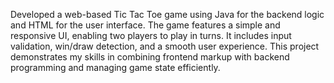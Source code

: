 Developed a web-based Tic Tac Toe game using Java for the backend logic and HTML for the user interface. The game features a simple and responsive UI, enabling two players to play in turns. It includes input validation, win/draw detection, and a smooth user experience. This project demonstrates my skills in combining frontend markup with backend programming and managing game state efficiently.
